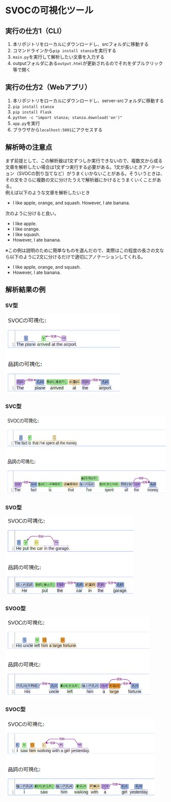 # SVOCの可視化ツール
## 実行の仕方1（CLI）
1. 本リポジトリをローカルにダウンロードし、srcフォルダに移動する    
2. コマンドラインから`pip install stanza`を実行する  
3. `main.py`を実行して解析したい文章を入力する  
4. outputフォルダにある`output.html`が更新されるのでそれをダブルクリック等で開く  

## 実行の仕方2（Webアプリ）
1. 本リポジトリをローカルにダウンロードし、server-srcフォルダに移動する   
2. `pip install stanza`  
3. `pip install Flask`  
4. `python -c "import stanza; stanza.download('en')"`  
5. `app.py`を実行
6. ブラウザから`localhost:5001`にアクセスする

## 解析時の注意点
まず前提として、この解析器は1文ずつしか実行できないので、複数文から成る文章を解析したい場合は1文ずつ実行する必要がある。1文が長いときアノテーション（SVOCの割り当てなど）がうまくいかないことがある。そういうときは、その文をさらに複数の文に分けたうえで解析器にかけるとうまくいくことがある。  
例えば以下のような文章を解析したいとき  
- I like apple, orange, and squash. However, I ate banana.  
  
次のように分けると良い。  
- I like apple.  
- I like orange.  
- I like squash.  
- However, I ate banana.  
  
※この例は説明のために簡単なものを選んだので、実際はこの程度の長さの文なら以下のように2文に分けるだけで適切にアノテーションしてくれる。  
- I like apple, orange, and squash.  
- However, I ate banana.   

## 解析結果の例
### SV型
<img src="img/SV.png" height="250">  

### SVC型
<img src="img/SVC.png" height="250">  

### SVO型
<img src="img/SVO.png" height="250">  

### SVOO型
<img src="img/SVOO.png" height="250">  

### SVOC型
<img src="img/SVOC.png" height="250">  
